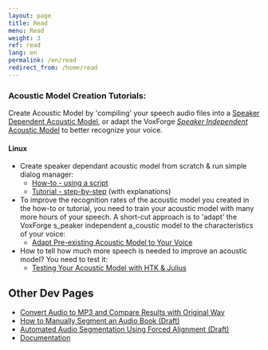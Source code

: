 ```yaml
---
layout: page
title: Read
menu: Read
weight: 3
ref: read
lang: en
permalink: /en/read
redirect_from: /home/read
---
```

### Acoustic Model Creation Tutorials:

Create Acoustic Model by 'compiling' your speech audio files into a [Speaker Dependent Acoustic Model](/faq/what-is-a-speaker-dependent-or-independent-acoustic-model), or adapt the VoxForge [_Speaker Independent_ Acoustic Model](/faq/what-is-a-speaker-dependent-or-independent-acoustic-model) to better recognize your voice.

#### Linux

*   Create speaker dependant acoustic model from scratch & run simple dialog manager:
    *   [How-to - using a script](/how-to)
    *   [Tutorial - step-by-step](/tutorial) (with explanations)[  
        ](http://www.voxforge.org/home/dev/acousticmodels/linux/create/htkjulius/tutorial)
*   To improve the recognition rates of the acoustic model you created in the how-to or tutorial, you need to train your acoustic model with many more hours of your speech.  A short-cut approach is to 'adapt' the VoxForge s_peaker independent a_coustic model to the characteristics of your voice:
    *   [Adapt Pre-existing Acoustic Model to Your Voice](http://www.voxforge.org/home/dev/acousticmodels/linux/adapt/htkjulius)
*   How to tell how much more speech is needed to improve an acoustic model?  You need to test it:[  
    ](http://www.voxforge.org/home/dev/acousticmodels/linux/test/htk--julius)
    *   [Testing Your Acoustic Model with HTK & Julius ](http://www.voxforge.org/home/dev/acousticmodels/linux/test/htk--julius)


## Other Dev Pages

*   <span class="verticalMenu">[Convert Audio to MP3 and Compare Results with Original Wav](dev/mp3-compare)</span>
*   <span class="verticalMenu">[How to Manually Segment an Audio Book (Draft)](dev/mansegaudio)</span>
*   <span class="verticalMenu">[Automated Audio Segmentation Using Forced Alignment (Draft)](dev/autoaudioseg)</span>
*   <span class="verticalMenu">[Documentation](docs)</span>




